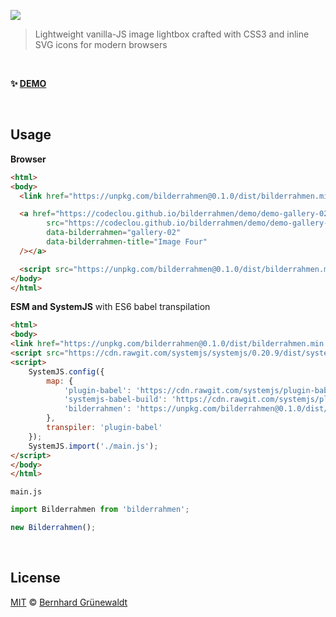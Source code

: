 [![](https://codeclou.github.io/bilderrahmen/img/bilderrahmen-logo.svg)](https://github.com/codeclou/bilderrahmen)

> Lightweight vanilla-JS image lightbox crafted with CSS3 and inline SVG icons for modern browsers

<p>&nbsp;</p>

**:sparkles: [DEMO](https://codeclou.github.io/bilderrahmen/)**


<p>&nbsp;</p>

## Usage

**Browser**

```html
<html>
<body>
  <link href="https://unpkg.com/bilderrahmen@0.1.0/dist/bilderrahmen.min.css" rel="stylesheet" />

  <a href="https://codeclou.github.io/bilderrahmen/demo/demo-gallery-02/images/DSC05104.JPG" target="_blank"><img
        src="https://codeclou.github.io/bilderrahmen/demo/demo-gallery-02/thumbs/DSC05104.JPG"
        data-bilderrahmen="gallery-02"
        data-bilderrahmen-title="Image Four"
  /></a>

  <script src="https://unpkg.com/bilderrahmen@0.1.0/dist/bilderrahmen.min.js"></script>
</body>
</html>
```

**ESM and SystemJS** with ES6 babel transpilation

```html
<html>
<body>
<link href="https://unpkg.com/bilderrahmen@0.1.0/dist/bilderrahmen.min.css" rel="stylesheet" />
<script src="https://cdn.rawgit.com/systemjs/systemjs/0.20.9/dist/system.js"></script>
<script>
    SystemJS.config({
        map: {
            'plugin-babel': 'https://cdn.rawgit.com/systemjs/plugin-babel/0.0.21/plugin-babel.js',
            'systemjs-babel-build': 'https://cdn.rawgit.com/systemjs/plugin-babel/0.0.21/systemjs-babel-browser.js',
            'bilderrahmen': 'https://unpkg.com/bilderrahmen@0.1.0/dist/bilderrahmen.esm.js'
        },
        transpiler: 'plugin-babel'
    });
    SystemJS.import('./main.js');
</script>
</body>
</html>
```

`main.js`
```js
import Bilderrahmen from 'bilderrahmen';

new Bilderrahmen();
```

<p>&nbsp;</p>

## License

[MIT](./LICENSE.md) © [Bernhard Grünewaldt](https://github.com/clouless)
  
